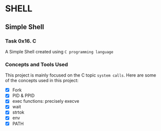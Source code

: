 # SHELL

## Simple Shell

### Task 0x16. C

A Simple Shell created using `C programming language`

### Concepts and Tools Used

This project is mainly focused on the C topic `system calls`. Here are some of the concepts used in this project:
- [x] Fork
- [x] PID & PPID
- [x] exec functions: precisely execve
- [x] wait
- [x] strtok
- [x] env
- [x] PATH
